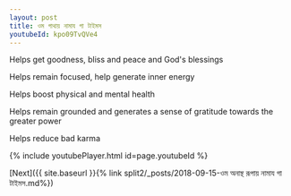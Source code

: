 ```yaml
---
layout: post
title: ওম গাথায় নামায গা টাইমস
youtubeId: kpo09TvQVe4
---
```

 
 
Helps get goodness, bliss and peace and God's blessings
 
Helps remain focused, help generate inner energy 
 
Helps boost physical and mental health 
 
Helps remain grounded and generates a sense of gratitude towards the greater power 
 
Helps reduce bad karma
 
 
 
 


{% include youtubePlayer.html id=page.youtubeId %}
 
[Next]({{ site.baseurl }}{% link  split2/_posts/2018-09-15-ওম অনান্থ রূপায় নামায গা টাইমস.md%})
 
